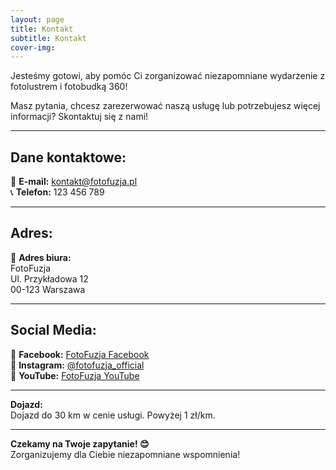 ```yaml
---
layout: page
title: Kontakt
subtitle: Kontakt
cover-img:
---
```


Jesteśmy gotowi, aby pomóc Ci zorganizować niezapomniane wydarzenie z fotolustrem i fotobudką 360!  

Masz pytania, chcesz zarezerwować naszą usługę lub potrzebujesz więcej informacji? Skontaktuj się z nami!  

---

## **Dane kontaktowe:**  

📧 **E-mail:** [kontakt@fotofuzja.pl](mailto:kontakt@fotofuzja.pl)  
📞 **Telefon:** 123 456 789  

---

## **Adres:**  

📍 **Adres biura:**  
FotoFuzja  
Ul. Przykładowa 12  
00-123 Warszawa  

---

## **Social Media:**  

🔵 **Facebook:** [FotoFuzja Facebook](https://www.facebook.com/fotofuzja)  
📸 **Instagram:** [@fotofuzja_official](https://www.instagram.com/fotofuzja_official)  
🎥 **YouTube:** [FotoFuzja YouTube](https://www.youtube.com/fotofuzja)

---

**Dojazd:**  
Dojazd do 30 km w cenie usługi. Powyżej 1 zł/km.

---

**Czekamy na Twoje zapytanie! 😊**  
Zorganizujemy dla Ciebie niezapomniane wspomnienia!

